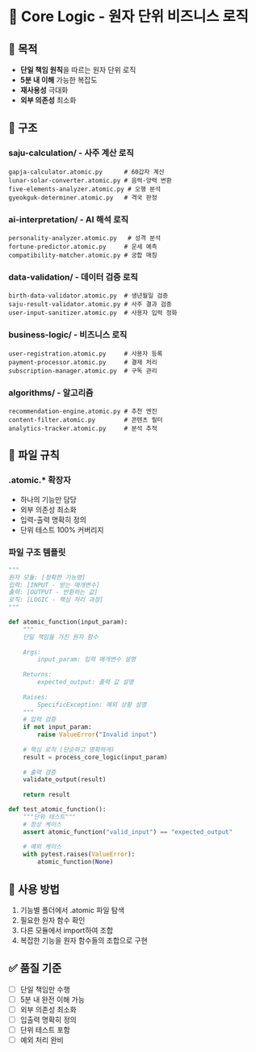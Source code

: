 # 🧠 Core Logic - 원자 단위 비즈니스 로직

## 🎯 목적
- **단일 책임 원칙**을 따르는 원자 단위 로직
- **5분 내 이해** 가능한 복잡도
- **재사용성** 극대화
- **외부 의존성** 최소화

## 📂 구조

### **saju-calculation/** - 사주 계산 로직
```
gapja-calculator.atomic.py      # 60갑자 계산
lunar-solar-converter.atomic.py # 음력-양력 변환
five-elements-analyzer.atomic.py # 오행 분석
gyeokguk-determiner.atomic.py   # 격국 판정
```

### **ai-interpretation/** - AI 해석 로직
```
personality-analyzer.atomic.py   # 성격 분석
fortune-predictor.atomic.py     # 운세 예측
compatibility-matcher.atomic.py # 궁합 매칭
```

### **data-validation/** - 데이터 검증 로직
```
birth-data-validator.atomic.py  # 생년월일 검증
saju-result-validator.atomic.py # 사주 결과 검증
user-input-sanitizer.atomic.py  # 사용자 입력 정화
```

### **business-logic/** - 비즈니스 로직
```
user-registration.atomic.py     # 사용자 등록
payment-processor.atomic.py     # 결제 처리
subscription-manager.atomic.py  # 구독 관리
```

### **algorithms/** - 알고리즘
```
recommendation-engine.atomic.py # 추천 엔진
content-filter.atomic.py        # 콘텐츠 필터
analytics-tracker.atomic.py     # 분석 추적
```

## 🎯 파일 규칙

### **.atomic.*** 확장자
- 하나의 기능만 담당
- 외부 의존성 최소화
- 입력-출력 명확히 정의
- 단위 테스트 100% 커버리지

### 파일 구조 템플릿
```python
"""
원자 모듈: [정확한 기능명]
입력: [INPUT - 받는 매개변수]
출력: [OUTPUT - 반환하는 값]
로직: [LOGIC - 핵심 처리 과정]
"""

def atomic_function(input_param):
    """
    단일 책임을 가진 원자 함수
    
    Args:
        input_param: 입력 매개변수 설명
        
    Returns:
        expected_output: 출력 값 설명
        
    Raises:
        SpecificException: 예외 상황 설명
    """
    # 입력 검증
    if not input_param:
        raise ValueError("Invalid input")
    
    # 핵심 로직 (단순하고 명확하게)
    result = process_core_logic(input_param)
    
    # 출력 검증
    validate_output(result)
    
    return result

def test_atomic_function():
    """단위 테스트"""
    # 정상 케이스
    assert atomic_function("valid_input") == "expected_output"
    
    # 예외 케이스  
    with pytest.raises(ValueError):
        atomic_function(None)
```

## 🚀 사용 방법
1. 기능별 폴더에서 .atomic 파일 탐색
2. 필요한 원자 함수 확인
3. 다른 모듈에서 import하여 조합
4. 복잡한 기능을 원자 함수들의 조합으로 구현

## ✅ 품질 기준
- [ ] 단일 책임만 수행
- [ ] 5분 내 완전 이해 가능
- [ ] 외부 의존성 최소화
- [ ] 입출력 명확히 정의
- [ ] 단위 테스트 포함
- [ ] 예외 처리 완비